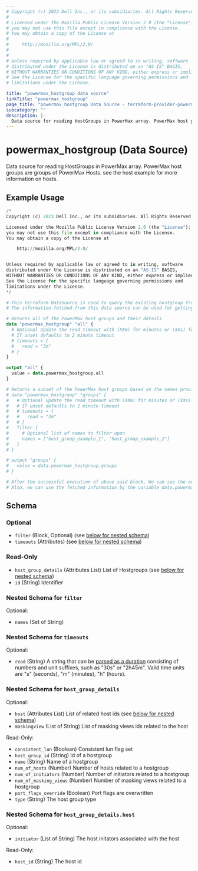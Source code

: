```yaml
---
# Copyright (c) 2023 Dell Inc., or its subsidiaries. All Rights Reserved.
#
# Licensed under the Mozilla Public License Version 2.0 (the "License");
# you may not use this file except in compliance with the License.
# You may obtain a copy of the License at
#
#     http://mozilla.org/MPL/2.0/
#
#
# Unless required by applicable law or agreed to in writing, software
# distributed under the License is distributed on an "AS IS" BASIS,
# WITHOUT WARRANTIES OR CONDITIONS OF ANY KIND, either express or implied.
# See the License for the specific language governing permissions and
# limitations under the License.

title: "powermax_hostgroup data source"
linkTitle: "powermax_hostgroup"
page_title: "powermax_hostgroup Data Source - terraform-provider-powermax"
subcategory: ""
description: |-
  Data source for reading HostGroups in PowerMax array. PowerMax host groups are groups of PowerMax Hosts. see the host example for more information on hosts.
---
```


# powermax_hostgroup (Data Source)

Data source for reading HostGroups in PowerMax array. PowerMax host groups are groups of PowerMax Hosts. see the host example for more information on hosts.

## Example Usage

```terraform
/*
Copyright (c) 2023 Dell Inc., or its subsidiaries. All Rights Reserved.

Licensed under the Mozilla Public License Version 2.0 (the "License");
you may not use this file except in compliance with the License.
You may obtain a copy of the License at

    http://mozilla.org/MPL/2.0/


Unless required by applicable law or agreed to in writing, software
distributed under the License is distributed on an "AS IS" BASIS,
WITHOUT WARRANTIES OR CONDITIONS OF ANY KIND, either express or implied.
See the License for the specific language governing permissions and
limitations under the License.
*/

# This terraform DataSource is used to query the existing hostgroup from PowerMax array.
# The information fetched from this data source can be used for getting the details / for further processing in resource block.

# Returns all of the PowerMax host groups and their details
data "powermax_hostgroup" "all" {
  # Optional Update the read timeout with (XXm) for minutes or (XXs) for timeout in seconds
  # If unset defaults to 2 minute timeout
  # timeouts = {
  #   read = "3m"
  # }
}

output "all" {
  value = data.powermax_hostgroup.all
}

# Returns a subset of the PowerMax host groups based on the names provided in the `names` filter block and their details
# data "powermax_hostgroup" "groups" {
#   # Optional Update the read timeout with (XXm) for minutes or (XXs) for timeout in seconds
#   # If unset defaults to 2 minute timeout
#   # timeouts = {
#   #   read = "3m"
#   # }
#   filter {
#     # Optional list of names to filter upon
#     names = ["host_group_example_1", "host_group_example_2"]
#   }
# }

# output "groups" {
#   value = data.powermax_hostgroup.groups
# }

# After the successful execution of above said block, We can see the output value by executing 'terraform output' command.
# Also, we can use the fetched information by the variable data.powermax_hostgroup.example
```

<!-- schema generated by tfplugindocs -->
## Schema

### Optional

- `filter` (Block, Optional) (see [below for nested schema](#nestedblock--filter))
- `timeouts` (Attributes) (see [below for nested schema](#nestedatt--timeouts))

### Read-Only

- `host_group_details` (Attributes List) List of Hostgroups (see [below for nested schema](#nestedatt--host_group_details))
- `id` (String) Identifier

<a id="nestedblock--filter"></a>
### Nested Schema for `filter`

Optional:

- `names` (Set of String)


<a id="nestedatt--timeouts"></a>
### Nested Schema for `timeouts`

Optional:

- `read` (String) A string that can be [parsed as a duration](https://pkg.go.dev/time#ParseDuration) consisting of numbers and unit suffixes, such as "30s" or "2h45m". Valid time units are "s" (seconds), "m" (minutes), "h" (hours).


<a id="nestedatt--host_group_details"></a>
### Nested Schema for `host_group_details`

Optional:

- `host` (Attributes List) List of related host ids (see [below for nested schema](#nestedatt--host_group_details--host))
- `maskingview` (List of String) List of masking views ids related to the host

Read-Only:

- `consistent_lun` (Boolean) Consistent lun flag set
- `host_group_id` (String) Id of a hostgroup
- `name` (String) Name of a hostgroup
- `num_of_hosts` (Number) Number of hosts related to a hostgroup
- `num_of_initiators` (Number) Number of initiators related to a hostgroup
- `num_of_masking_views` (Number) Number of masking views related to a hostgroup
- `port_flags_override` (Boolean) Port flags are overwritten
- `type` (String) The host group type

<a id="nestedatt--host_group_details--host"></a>
### Nested Schema for `host_group_details.host`

Optional:

- `initiator` (List of String) The host initators associated with the host

Read-Only:

- `host_id` (String) The host id